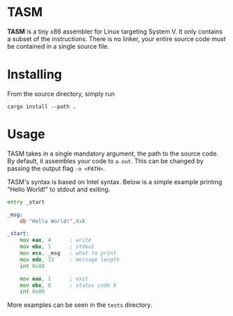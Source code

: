 # TASM 

**TASM** is a tiny x86 assembler for Linux targeting System V.
It only contains a subset of the instructions.
There is no linker, your entire source code must be contained in a single source file.

# Installing

From the source directory, simply run
```
cargo install --path .
```

# Usage

TASM takes in a single mandatory argument, the path to the source code.
By default, it assembles your code to `a.out`.
This can be changed by passing the output flag `-o <PATH>`.

TASM's syntax is based on Intel syntax.
Below is a simple example printing "Hello World!" to stdout and exiting.

```asm
entry _start

_msg: 
    db "Hello World!",0xA

_start:
    mov eax, 4      ; write
    mov ebx, 1      ; stdout
    mov ecx, _msg   ; what to print
    mov edx, 13     ; message length
    int 0x80

    mov eax, 1      ; exit
    mov ebx, 0      ; status code 0
    int 0x80
```

More examples can be seen in the `tests` directory.
